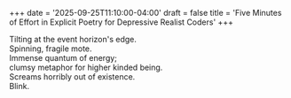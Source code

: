 +++
date = '2025-09-25T11:10:00-04:00'
draft = false
title = 'Five Minutes of Effort in Explicit Poetry for Depressive Realist Coders'
+++

Tilting at the event horizon's edge.  
Spinning, fragile mote.  
Immense quantum of energy;  
clumsy metaphor for higher kinded being.  
Screams horribly out of existence.  
Blink.  
